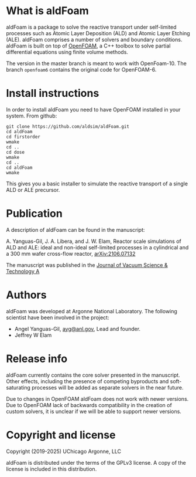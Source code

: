 # What is aldFoam

aldFoam is a package to solve the reactive transport under self-limited
processes such as Atomic Layer Deposition (ALD) and Atomic Layer Etching (ALE).
aldFoam comprises a number of solvers and boundary conditions.
aldFoam is built on top of [OpenFOAM](https://openfoam.org/), a C++ toolbox
to solve partial differential equations using finite volume methods.

The version in the master branch is meant to work with OpenFoam-10. The
branch `openfoam6` contains the original code for OpenFOAM-6. 

# Install instructions

In order to install aldFoam you need to have OpenFOAM installed in your
system. From github:

```shell
git clone https://github.com/aldsim/aldFoam.git
cd aldFoam
cd firstorder
wmake
cd ..
cd dose
wmake
cd ..
cd aldFoam
wmake
```

This gives you a basic installer to simulate the reactive transport
of a single ALD or ALE precursor.

# Publication

A description of aldFoam can be found in the manuscript:

A. Yanguas-Gil, J. A. Libera, and J. W. Elam, Reactor scale simulations of ALD and ALE: ideal and non-ideal self-limited processes in a cylindrical and a 300 mm wafer cross-flow reactor, [arXiv:2106.07132](https://arxiv.org/abs/2106.07132)

The manuscript was published in the 
[Journal of Vacuum Science & Technology A](https://doi.org/10.1116/6.0001212)

# Authors

aldFoam was developed at Argonne National Laboratory. The following
scientist have been involved in the project:

  * Angel Yanguas-Gil, <ayg@anl.gov>, Lead and founder.
  * Jeffrey W Elam

# Release info

aldFoam currently contains the core solver presented in the manuscript. Other
effects, including the presence of competing byproducts and soft-saturating processes will be added as separate solvers in the near future.

Due to changes in OpenFOAM aldFoam does not work with newer versions. Due to
OpenFOAM lack of backwards compatibility in the creation of custom solvers,
it is unclear if we will be able to support newer versions.

# Copyright and license

Copyright (2019-2025) UChicago Argonne, LLC

aldFoam is distributed under the terms of the GPLv3 license. A copy
of the license is included in this distribution.
